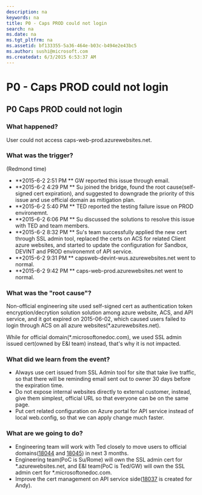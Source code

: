 ```yaml
---
description: na
keywords: na
title: P0 - Caps PROD could not login
search: na
ms.date: na
ms.tgt_pltfrm: na
ms.assetid: bf133355-5a36-464e-b03c-b494e2e43bc5
ms.author: sushi@microsoft.com
ms.createdat: 6/3/2015 6:53:37 AM
---
```

# P0 - Caps PROD could not login
## P0 Caps PROD could not login

### What happened? ###
User could not access caps-web-prod.azurewebsites.net.

### What was the trigger? ###
(Redmond time)
- **2015-6-2 2:51 PM ** GW reported this issue through email.
- **2015-6-2 4:29 PM ** Su joined the bridge, found the root cause(self-signed cert expiration), and suggested to downgrade the priority of this issue and use official domain as mitigation plan.
- **2015-6-2 5:40 PM ** TED reported the testing failure issue on PROD environemnt.
- **2015-6-2 6:06 PM ** Su discussed the solutions to resolve this issue with TED and team members.
- **2015-6-2 8:32 PM ** Su's team successfully applied the new cert through SSL admin tool, replaced the certs on ACS for related Client azure websites, and started to update the configuration for Sandbox, DEVINT and PROD environemnt of API service.
- **2015-6-2 9:31 PM ** capsweb-devint-wus.azurewebsites.net went to normal.
- **2015-6-2 9:42 PM ** caps-web-prod.azurewebsites.net went to normal. 

### What was the "root cause"? ###
Non-official engineering site used self-signed cert as authentication token encryption/decrytion solution solution among azure website, ACS, and API service, and it got expired on 2015-06-02, which caused users failed to login through ACS on all azure websites(*.azurewebsites.net).

While for official domain(*.microsoftonedoc.com), we used SSL admin issued cert(owned by E&I team) instead, that's why it is not impacted. 


### What did we learn from the event? ###
* Always use cert issued from SSL Admin tool for site that take live traffic, so that there will be reminding email sent out to owner 30 days before the expiration time.
* Do not expose internal websites directly to external customer, instead, give them simplest, official URL so that everyone can be on the same page.
* Put cert related configuration on Azure portal for API service instead of local web.config, so that we can apply change much faster.


### What are we going to do? ###
* Engineering team will work with Ted closely to move users to official domains([18044](https://capservice.visualstudio.com/DefaultCollection/CAPS/_workitems/edit/18044) and [18045](https://capservice.visualstudio.com/DefaultCollection/CAPS/_workitems/edit/18045)) in next 3 months.
* Engineering team(PoC is Su/Rome) will own the SSL admin cert for *.azurewebsites.net, and E&I team(PoC is Ted/GW) will own the SSL admin cert for *.microsoftonedoc.com.
* Improve the cert management on API service side([18037](https://capservice.visualstudio.com/DefaultCollection/CAPS/_workitems/edit/18037) is created for Andy).
